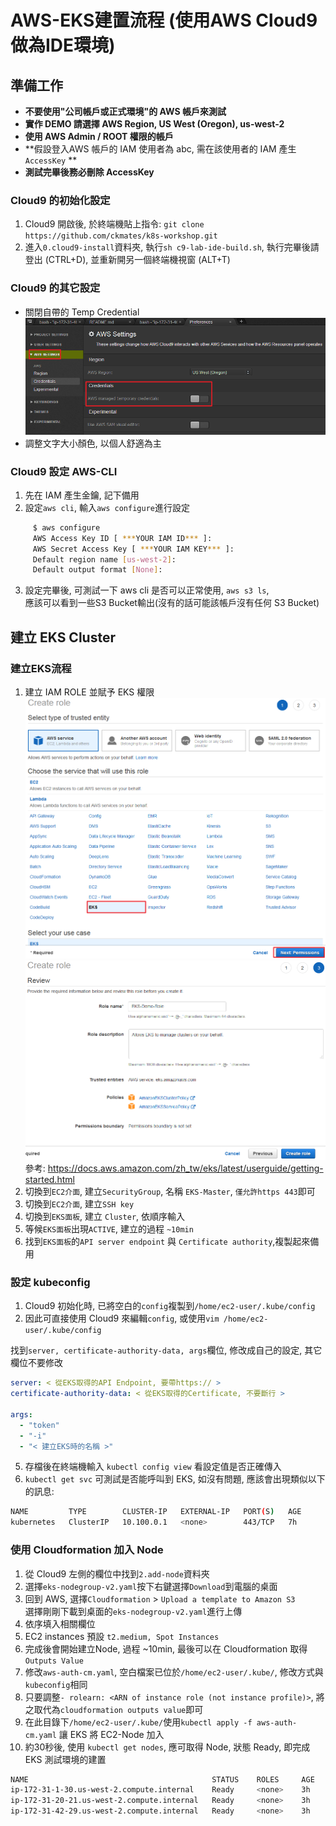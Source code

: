 # AWS-EKS建置流程 (使用AWS Cloud9做為IDE環境)

## 準備工作  
- **不要使用"公司帳戶或正式環境"的 AWS 帳戶來測試**
- **實作 DEMO 請選擇 AWS Region, US West (Oregon), us-west-2**
- **使用 AWS Admin / ROOT 權限的帳戶**
- **假設登入AWS 帳戶的 IAM 使用者為 abc, 需在該使用者的 IAM 產生 `AccessKey` **
- **測試完畢後務必刪除 AccessKey**

### Cloud9 的初始化設定
1.  Cloud9 開啟後, 於終端機貼上指令: `git clone https://github.com/ckmates/k8s-workshop.git`
2.  進入`0.cloud9-install`資料夾, 執行`sh c9-lab-ide-build.sh`, 執行完畢後請登出 (CTRL+D), 並重新開另一個終端機視窗 (ALT+T)

### Cloud9 的其它設定
-  關閉自帶的 Temp Credential  
![](img/snap_1.png)  
-  調整文字大小顏色, 以個人舒適為主

### Cloud9 設定 AWS-CLI
1.  先在 IAM 產生金鑰, 記下備用
2.  設定`aws cli`, 輸入`aws configure`進行設定

```bash
     $ aws configure
     AWS Access Key ID [ ***YOUR IAM ID*** ]: 
     AWS Secret Access Key [ ***YOUR IAM KEY*** ]: 
     Default region name [us-west-2]:
     Default output format [None]:
```
3.  設定完畢後, 可測試一下 aws cli 是否可以正常使用, `aws s3 ls`,   
    應該可以看到一些S3 Bucket輸出(沒有的話可能該帳戶沒有任何 S3 Bucket)


## 建立 EKS Cluster

### 建立EKS流程
1.  建立 IAM ROLE 並賦予 EKS 權限  
![](/img/snap_2.png)  
![](/img/snap_3.png)  
參考: <https://docs.aws.amazon.com/zh_tw/eks/latest/userguide/getting-started.html>
2.  切換到`EC2介面`, 建立`SecurityGroup`, 名稱 `EKS-Master`, `僅允許https 443`即可
3.  切換到`EC2介面`, 建立`SSH key`
4.  切換到`EKS面板`, 建立 `Cluster`, 依順序輸入
5.  等候`EKS面板`出現`ACTIVE`, 建立的過程 `~10min`
6.  找到`EKS面板`的`API server endpoint` 與 `Certificate authority`,複製起來備用

### 設定 kubeconfig
1.  Cloud9 初始化時, 已將空白的`config`複製到`/home/ec2-user/.kube/config`
2.  因此可直接使用 Cloud9 來編輯`config`, 或使用`vim /home/ec2-user/.kube/config`

找到`server, certificate-authority-data, args`欄位, 修改成自己的設定, 其它欄位不要修改

```yaml
server: < 從EKS取得的API Endpoint, 要帶https:// >
certificate-authority-data: < 從EKS取得的Certificate, 不要斷行 >

args:
  - "token"
  - "-i"
  - "< 建立EKS時的名稱 >"
```  

5.  存檔後在終端機輸入 `kubectl config view` 看設定值是否正確傳入  
6.  `kubectl get svc` 可測試是否能呼叫到 EKS, 如沒有問題, 應該會出現類似以下的訊息:

```bash
NAME         TYPE        CLUSTER-IP   EXTERNAL-IP   PORT(S)   AGE
kubernetes   ClusterIP   10.100.0.1   <none>        443/TCP   7h
```

### 使用 Cloudformation 加入 Node  

1.  從 Cloud9 左側的欄位中找到`2.add-node`資料夾
2.  選擇`eks-nodegroup-v2.yaml`按下右鍵選擇`Download`到電腦的桌面
3.  回到 AWS, 選擇`Cloudformation` > `Upload a template to Amazon S3`  
選擇剛剛下載到桌面的`eks-nodegroup-v2.yaml`進行上傳  
4.  依序填入相關欄位  
5.  EC2 instances 預設 `t2.medium, Spot Instances`  
6.  完成後會開始建立Node, 過程 ~10min, 最後可以在 Cloudformation 取得`Outputs Value`  
7.  修改`aws-auth-cm.yaml`, 空白檔案已位於`/home/ec2-user/.kube/`, 修改方式與`kubeconfig`相同
8.  只要調整`- rolearn: <ARN of instance role (not instance profile)>`, 將之取代為`cloudformation outputs value`即可
9.  在此目錄下`/home/ec2-user/.kube/`使用`kubectl apply -f aws-auth-cm.yaml` 讓 EKS 將 EC2-Node 加入
10. 約30秒後, 使用 `kubectl get nodes`, 應可取得 Node, 狀態 Ready, 即完成 EKS 測試環境的建置

```bash
NAME                                         STATUS    ROLES     AGE       VERSION
ip-172-31-1-30.us-west-2.compute.internal    Ready     <none>    3h        v1.10.3
ip-172-31-20-21.us-west-2.compute.internal   Ready     <none>    3h        v1.10.3
ip-172-31-42-29.us-west-2.compute.internal   Ready     <none>    3h        v1.10.3
```

